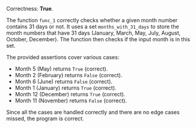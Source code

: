 Correctness: **True**.

The function `func_1` correctly checks whether a given month number contains 31 days or not. It uses a set `months_with_31_days` to store the month numbers that have 31 days (January, March, May, July, August, October, December). The function then checks if the input month is in this set.

The provided assertions cover various cases:
- Month 5 (May) returns `True` (correct).
- Month 2 (February) returns `False` (correct).
- Month 6 (June) returns `False` (correct).
- Month 1 (January) returns `True` (correct).
- Month 12 (December) returns `True` (correct).
- Month 11 (November) returns `False` (correct).

Since all the cases are handled correctly and there are no edge cases missed, the program is correct.